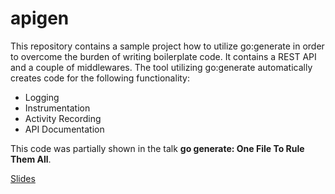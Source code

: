 # apigen

This repository contains a sample project how to utilize go:generate in order to overcome the burden of writing boilerplate code. It contains a REST API and a couple of middlewares. The tool utilizing go:generate automatically creates code for the following functionality:

- Logging
- Instrumentation
- Activity Recording
- API Documentation

This code was partially shown in the talk **go generate: One File To Rule Them All**.

[Slides](https://speakerdeck.com/guibirow/go-generate-one-file-to-rule-them-all)
